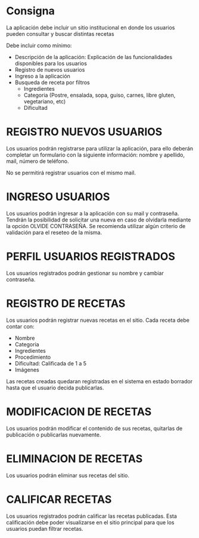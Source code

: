 # Consigna

La aplicación debe incluir un sitio institucional en donde los usuarios pueden consultar y buscar
distintas recetas

Debe incluir como mínimo:
- Descripción de la aplicación: Explicación de las funcionalidades disponibles para los usuarios
- Registro de nuevos usuarios
- Ingreso a la aplicación
- Busqueda de receta por filtros
  - Ingredientes
  - Categoria (Postre, ensalada, sopa, guiso, carnes, libre gluten, vegetariano, etc)
  - Dificultad

# REGISTRO NUEVOS USUARIOS

Los usuarios podrán registrarse para utilizar la aplicación, para ello deberán completar un
formulario con la siguiente información: nombre y apellido, mail, número de teléfono.

No se permitirá registrar usuarios con el mismo mail.

# INGRESO USUARIOS

Los usuarios podrán ingresar a la aplicación con su mail y contraseña. Tendrán la posibilidad de
solicitar una nueva en caso de olvidarla mediante la opción OLVIDE CONTRASEÑA. Se recomienda
utilizar algún criterio de validación para el reseteo de la misma.

# PERFIL USUARIOS REGISTRADOS
Los usuarios registrados podrán gestionar su nombre y cambiar contraseña.

# REGISTRO DE RECETAS
Los usuarios podrán registrar nuevas recetas en el sitio. Cada receta debe contar con:
- Nombre
- Categoria
- Ingredientes
- Procedimiento
- Dificultad: Calificada de 1 a 5
- Imágenes

Las recetas creadas quedaran registradas en el sistema en estado borrador hasta que el usuario
decida publicarlas.

# MODIFICACION DE RECETAS

Los usuarios podrán modificar el contenido de sus recetas, quitarlas de publicación o publicarlas
nuevamente.

# ELIMINACION DE RECETAS

Los usuarios podrán eliminar sus recetas del sitio.

# CALIFICAR RECETAS

Los usuarios registrados podrán calificar las recetas publicadas. Esta calificación debe poder
visualizarse en el sitio principal para que los usuarios puedan filtrar recetas.